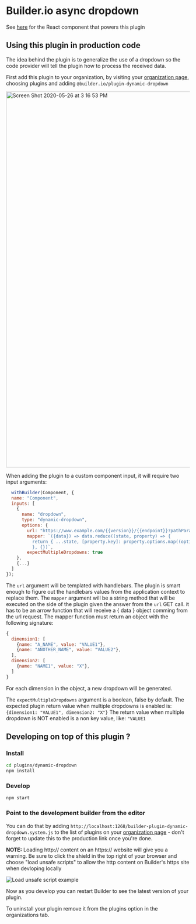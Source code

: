 # Builder.io async dropdown

See [here](src/components/Dropdown.tsx) for the React component that powers this plugin

## Using this plugin in production code

The idea behind the plugin is to generalize the use of a dropdown so the code provider will tell the plugin how to process the received data.

First add this plugin to your organization, by visiting your [organization page](https://builder.io/account/organization), choosing plugins and adding `@builder.io/plugin-dynamic-dropdown`

<img width="1027" alt="Screen Shot 2020-05-26 at 3 16 53 PM" src="https://user-images.githubusercontent.com/5093430/82955598-0c4adc00-9f64-11ea-98d2-5f67628eff63.png">

When adding the plugin to a custom component input, it will require two input arguments:

```js
  withBuilder(Component, {
  name: "Component",
  inputs: [
    {
      name: "dropdown",
      type: "dynamic-dropdown",
      options: {
        url: "https://www.example.com/{{version}}/{{endpoint}}?pathParam={{pathValue}}",
        mapper: `({data}) => data.reduce((state, property) => {
          return { ...state, [property.key]: property.options.map((option) => ({name: option.key, value: option.value})) }
          }, {})`,
        expectMultipleDropdowns: true
    },
    {...}
  ]
});
```

The `url` argument will be templated with handlebars. The plugin is smart enough to figure out the handlebars values from the application context to replace them.
The `mapper` argument will be a string method that will be executed on the side of the plugin given the answer from the `url` GET call. it has to be an arrow function that will receive a { data } object comming from the url request. The mapper function must return an object with the following signature:

```js
{
  dimension1: [
    {name: "A_NAME", value: "VALUE1"},
    {name: "ANOTHER_NAME", value: "VALUE2"},
  ],
  dimension2: [
    {name: "NAME1", value: "X"},
  ]
}
```

For each dimension in the object, a new dropdown will be generated.

The `expectMultipleDropdowns` argument is a boolean, false by default.
The expected plugin return value when multiple dropdowns is enabled is: `{dimension1: "VALUE1", dimension2: "X"}`
The return value when multiple dropdown is NOT enabled is a non key value, like: `"VALUE1`

## Developing on top of this plugin ?

### Install

```bash
cd plugins/dynamic-dropdown
npm install
```

### Develop

```bash
npm start
```

### Point to the development builder from the editor

You can do that by adding `http://localhost:1268/builder-plugin-dynamic-dropdown.system.js` to the list of plugins on your [organization page](https://builder.io/account/organization) - don't forget to update this to the production link once you're done.

**NOTE:** Loading http:// content on an https:// website will give you a warning. Be sure to click the shield in the top right of your browser and choose "load unsafe scripts" to allow the http content on Builder's https site when devloping locally

<img alt="Load unsafe script example" src="https://i.stack.imgur.com/uSaLL.png">

Now as you develop you can restart Builder to see the latest version of your plugin.

To uninstall your plugin remove it from the plugins option in the organizations tab.
